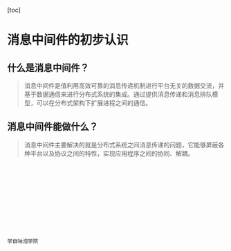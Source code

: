 [toc]
# 消息中间件的初步认识
## 什么是消息中间件？
> 消息中间件是值利用高效可靠的消息传递机制进行平台无关的数据交流，并基于数据通信来进行分布式系统的集成。通过提供消息传递和消息排队模型，可以在分布式架构下扩展进程之间的通信。

## 消息中间件能做什么？
> 消息中间件主要解决的就是分布式系统之间消息传递的问题，它能够屏蔽各种平台以及协议之间的特性，实现应用程序之间的协同、解耦。








<br><br><br><br><br><br><br><br><br><br>`学自咕泡学院`